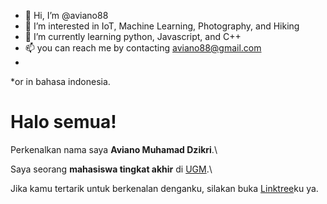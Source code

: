 - 👋 Hi, I’m @aviano88
- 👀 I’m interested in IoT, Machine Learning, Photography, and Hiking
- 🌱 I’m currently learning python, Javascript, and C++
- 📫 you can reach me by contacting aviano88@gmail.com
- 
*or in bahasa indonesia.

# Halo semua! 

Perkenalkan nama saya **Aviano Muhamad Dzikri**.\

Saya seorang **mahasiswa tingkat akhir** di [UGM](https://dcse.fmipa.ugm.ac.id/site/id/program-studi-elektronika-dan-instrumentasi).\


Jika kamu tertarik untuk berkenalan denganku, silakan buka [Linktree](https://linktr.ee/aviano88?utm_source=linktree_admin_share)ku ya.

<!---
aviano88/aviano88 is a ✨ special ✨ repository because its `README.md` (this file) appears on your GitHub profile.
You can click the Preview link to take a look at your changes.
--->
